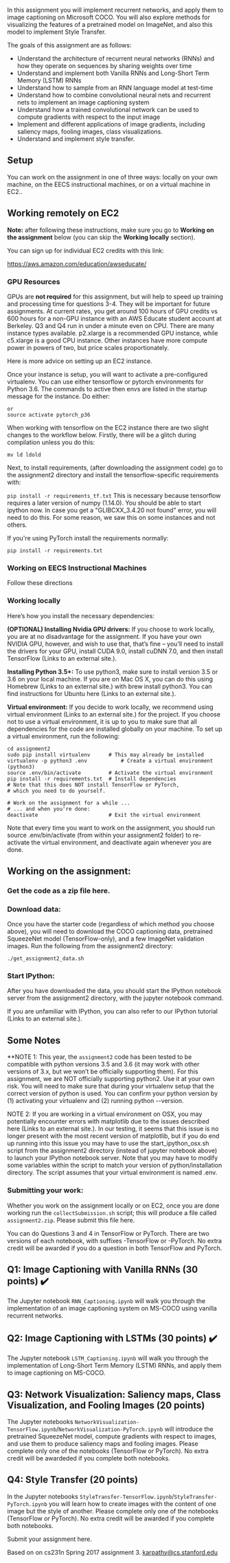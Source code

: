 In this assignment you will implement recurrent networks, and apply them to image captioning on Microsoft COCO. You will also explore methods for visualizing the features of a pretrained model on ImageNet, and also this model to implement Style Transfer.

The goals of this assignment are as follows:

- Understand the architecture of recurrent neural networks (RNNs) and how they operate on sequences by sharing weights over time
- Understand and implement both Vanilla RNNs and Long-Short Term Memory (LSTM) RNNs
- Understand how to sample from an RNN language model at test-time
- Understand how to combine convolutional neural nets and recurrent nets to implement an image captioning system
- Understand how a trained convolutional network can be used to compute gradients with respect to the input image
- Implement and different applications of image gradients, including saliency maps, fooling images, class visualizations.
- Understand and implement style transfer.

## Setup
You can work on the assignment in one of three ways: locally on your own machine, on the EECS instructional machines, or on a virtual machine in EC2..

## Working remotely on EC2
**Note:** after following these instructions, make sure you go to **Working on the assignment** below (you can skip the **Working locally** section).

You can sign up for individual EC2 credits with this link:

https://aws.amazon.com/education/awseducate/

### GPU Resources
GPUs are **not required** for this assignment, but will help to speed up training and processing time for questions 3-4. They will be important for future assignments. At current rates, you get around 100 hours of GPU credits vs 600 hours for a non-GPU instance with an AWS Educate student account at Berkeley. Q3 and Q4 run in under a minute even on CPU. There are many instance types available. p2.xlarge is a recommended GPU instance, while c5.xlarge is a good CPU instance. Other instances have more compute power in powers of two, but price scales proportionately.

Here is more advice on setting up an EC2 instance.

Once your instance is setup, you will want to activate a pre-configured virtualenv. You can use either tensorflow or pytorch environments for Python 3.6. The commands to active then envs are listed in the startup message for the instance. Do either:

```source activate tensorflow_p36
or
source activate pytorch_p36
```

When working with tensorflow on the EC2 instance there are two slight changes to the workflow below. Firstly, there will be a glitch during compilation unless you do this:

```cd ~/anaconda3/envs/tensorflow/p36/compiler_compat
mv ld ldold
```
Next, to install requirements, (after downloading the assignment code) go to the assignment2 directory and install the tensorflow-specific requirements with:

```pip install -r requirements_tf.txt```
This is necessary because tensorflow requires a later version of numpy (1.14.0). You should be able to start ipython now. In case you get a "GLIBCXX_3.4.20 not found" error, you will need to do this. For some reason, we saw this on some instances and not others.

If you're using PyTorch install the requirements normally:

```pip install -r requirements.txt```

### Working on EECS Instructional Machines
Follow these directions

### Working locally
Here’s how you install the necessary dependencies:

**(OPTIONAL) Installing Nvidia GPU drivers:** If you choose to work locally, you are at no disadvantage for the assignment. If you have your own NVIDIA GPU, however, and wish to use that, that’s fine – you’ll need to install the drivers for your GPU, install CUDA 9.0, install cuDNN 7.0, and then install TensorFlow (Links to an external site.).

**Installing Python 3.5+:** To use python3, make sure to install version 3.5 or 3.6 on your local machine. If you are on Mac OS X, you can do this using Homebrew (Links to an external site.) with brew install python3. You can find instructions for Ubuntu here (Links to an external site.).

**Virtual environment:** If you decide to work locally, we recommend using virtual environment (Links to an external site.) for the project. If you choose not to use a virtual environment, it is up to you to make sure that all dependencies for the code are installed globally on your machine. To set up a virtual environment, run the following:
```
cd assignment2
sudo pip install virtualenv      # This may already be installed
virtualenv -p python3 .env   		 # Create a virtual environment (python3)
source .env/bin/activate         # Activate the virtual environment
pip install -r requirements.txt  # Install dependencies
# Note that this does NOT install TensorFlow or PyTorch, 
# which you need to do yourself.

# Work on the assignment for a while ...
# ... and when you're done:
deactivate                       # Exit the virtual environment
```
Note that every time you want to work on the assignment, you should run source .env/bin/activate (from within your assignment2 folder) to re-activate the virtual environment, and deactivate again whenever you are done.

## Working on the assignment:
### Get the code as a zip file here.
### Download data:
Once you have the starter code (regardless of which method you choose above), you will need to download the COCO captioning data, pretrained SqueezeNet model (TensorFlow-only), and a few ImageNet validation images. Run the following from the assignment2 directory:

```cd deeplearning/datasets
./get_assignment2_data.sh
```
### Start IPython:
After you have downloaded the data, you should start the IPython notebook server from the assignment2 directory, with the jupyter notebook command.

If you are unfamiliar with IPython, you can also refer to our IPython tutorial (Links to an external site.).

## Some Notes
**NOTE 1: This year, the `assignment2` code has been tested to be compatible with python versions 3.5 and 3.6 (it may work with other versions of 3.x, but we won’t be officially supporting them). For this assignment, we are NOT officially supporting python2. Use it at your own risk. You will need to make sure that during your virtualenv setup that the correct version of python is used. You can confirm your python version by (1) activating your virtualenv and (2) running python --version.

NOTE 2: If you are working in a virtual environment on OSX, you may potentially encounter errors with matplotlib due to the issues described here (Links to an external site.). In our testing, it seems that this issue is no longer present with the most recent version of matplotlib, but if you do end up running into this issue you may have to use the start_ipython_osx.sh script from the assignment2 directory (instead of jupyter notebook above) to launch your IPython notebook server. Note that you may have to modify some variables within the script to match your version of python/installation directory. The script assumes that your virtual environment is named .env.

### Submitting your work:
Whether you work on the assignment locally or on EC2, once you are done working run the `collectSubmission.sh` script; this will produce a file called `assignment2.zip`. Please submit this file here.

You can do Questions 3 and 4 in TensorFlow or PyTorch. There are two versions of each notebook, with suffixes -TensorFlow or -PyTorch. No extra credit will be awarded if you do a question in both TensorFlow and PyTorch.
## Q1: Image Captioning with Vanilla RNNs (30 points) :heavy_check_mark:
The Jupyter notebook `RNN_Captioning.ipynb` will walk you through the implementation of an image captioning system on MS-COCO using vanilla recurrent networks.

## Q2: Image Captioning with LSTMs (30 points) :heavy_check_mark:
The Jupyter notebook `LSTM_Captioning.ipynb` will walk you through the implementation of Long-Short Term Memory (LSTM) RNNs, and apply them to image captioning on MS-COCO.

## Q3: Network Visualization: Saliency maps, Class Visualization, and Fooling Images (20 points)
The Jupyter notebooks `NetworkVisualization-TensorFlow.ipynb`/`NetworkVisualization-PyTorch.ipynb` will introduce the pretrained SqueezeNet model, compute gradients with respect to images, and use them to produce saliency maps and fooling images. Please complete only one of the notebooks (TensorFlow or PyTorch). No extra credit will be awardeded if you complete both notebooks.

## Q4: Style Transfer (20 points)
In the Jupyter notebooks `StyleTransfer-TensorFlow.ipynb`/`StyleTransfer-PyTorch.ipynb` you will learn how to create images with the content of one image but the style of another. Please complete only one of the notebooks (TensorFlow or PyTorch). No extra credit will be awarded if you complete both notebooks.

Submit your assignment here.

Based on on cs231n Spring 2017 assignment 3. karpathy@cs.stanford.edu
